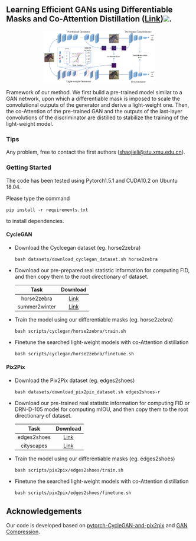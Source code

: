 ## Learning Efficient GANs using Differentiable Masks and Co-Attention Distillation ([Link](http://arxiv.org/abs/2011.08382))![]( https://visitor-badge.glitch.me/badge?page_id=sjleo.dmad).

<div align=center><img src="img/framework.png" height = "50%" width = "60%"/></div>

Framework of our method. We first build a pre-trained model similar to a GAN network, upon which a differentiable mask is imposed to scale the convolutional outputs of the generator and derive a light-weight one. Then, the co-Attention of the pre-trained GAN and the outputs of the last-layer convolutions of the discriminator are distilled to stabilize the training of the light-weight model.



### Tips

Any problem, free to contact the first authors ([shaojieli@stu.xmu.edu.cn](mailto:shaojieli@stu.xmu.edu.cn)).



### Getting Started

The code has been tested using Pytorch1.5.1 and CUDA10.2 on Ubuntu 18.04.

Please type the command 

```shell
pip install -r requirements.txt
```

to install dependencies.

#### CycleGAN

- Download the Cyclcegan dataset (eg. horse2zebra)

  ```shell
  bash datasets/download_cyclegan_dataset.sh horse2zebra
  ```

- Download our pre-prepared real statistic information for computing FID, and then copy them to the root directionary of dataset.

  |     Task      |                           Download                           |
  | :-----------: | :----------------------------------------------------------: |
  |  horse2zebra  | [Link](https://drive.google.com/drive/folders/1wUGazdIe_B4gHs_gMq-jRWW53yKbyOcs?usp=sharing) |
  | summer2winter | [Link](https://drive.google.com/drive/folders/1JKJlpUDdD4TdXdwPwfdWUiF4PsXLAbto?usp=sharing) |

- Train the model using our differentiable masks (eg. horse2zebra)

  ```shell
  bash scripts/cyclegan/horse2zebra/train.sh
  ```

- Finetune the searched light-weight models with co-Attention distillation

  ```shell
  bash scripts/cyclegan/horse2zebra/finetune.sh
  ```

#### Pix2Pix

- Download the Pix2Pix dataset (eg. edges2shoes)

  ```shell
  bash datasets/download_pix2pix_dataset.sh edges2shoes-r
  ```

- Download our  pre-trained real statistic information for computing FID or  DRN-D-105 model for computing mIOU, and then copy them to the root directionary of dataset.

  |    Task     |                           Download                           |
  | :---------: | :----------------------------------------------------------: |
  | edges2shoes | [Link](https://drive.google.com/file/d/1B2iBvJWuhlYYgR5wpjMnWoDJcD4NNK-p/view?usp=sharing) |
  | cityscapes  | [Link](https://drive.google.com/file/d/1V4RmILQ0QGNQTRvMlSzN-rkvRAdmKMOr/view?usp=sharing) |

- Train the model using our differentiable masks (eg. edges2shoes)

  ```shell
  bash scripts/pix2pix/edges2shoes/train.sh
  ```

- Finetune the searched light-weight models with co-Attention distillation

  ```shell
  bash scripts/pix2pix/edges2shoes/finetune.sh
  ```

## Acknowledgements

Our code is developed based on [pytorch-CycleGAN-and-pix2pix](https://github.com/junyanz/pytorch-CycleGAN-and-pix2pix) and [GAN Compression](https://github.com/mit-han-lab/gan-compression).
